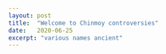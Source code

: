 ```yaml
---
layout: post
title:  "Welcome to Chinmoy controversies"
date:   2020-06-25
excerpt: "various names ancient"
---
```

